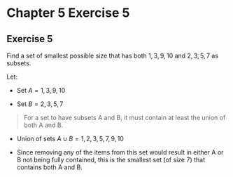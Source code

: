 # Chapter 5 Exercise 5

## Exercise 5

Find a set of smallest possible size that has both ${1,3,9,10}$ and ${2,3,5,7}$ as subsets.

Let:

- Set $A = {1, 3, 9, 10}$

- Set $B = {2, 3, 5, 7}$

> For a set to have subsets A and B, it must contain at least the union of both A and B.

- Union of sets $A \cup B = {1, 2, 3, 5, 7, 9, 10}$

- Since removing any of the items from this set would result in either A or B not being fully contained, this is the smallest set (of size 7) that contains both A and B.

